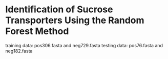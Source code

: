 # Identification of Sucrose Transporters Using the Random Forest Method 
training data: pos306.fasta and neg729.fasta
testing data: pos76.fasta and neg182.fasta
